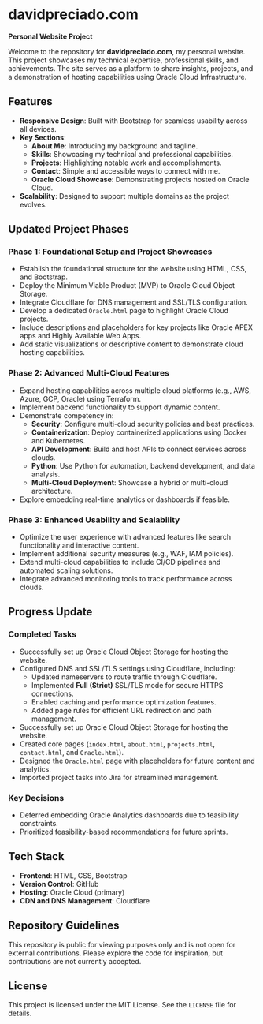 # davidpreciado.com

**Personal Website Project**

Welcome to the repository for **davidpreciado.com**, my personal website. This project showcases my technical expertise, professional skills, and achievements. The site serves as a platform to share insights, projects, and a demonstration of hosting capabilities using Oracle Cloud Infrastructure.

## Features
- **Responsive Design**: Built with Bootstrap for seamless usability across all devices.
- **Key Sections**:
  - **About Me**: Introducing my background and tagline.
  - **Skills**: Showcasing my technical and professional capabilities.
  - **Projects**: Highlighting notable work and accomplishments.
  - **Contact**: Simple and accessible ways to connect with me.
  - **Oracle Cloud Showcase**: Demonstrating projects hosted on Oracle Cloud.
- **Scalability**: Designed to support multiple domains as the project evolves.

## Updated Project Phases

### **Phase 1: Foundational Setup and Project Showcases**
- Establish the foundational structure for the website using HTML, CSS, and Bootstrap.
- Deploy the Minimum Viable Product (MVP) to Oracle Cloud Object Storage.
- Integrate Cloudflare for DNS management and SSL/TLS configuration.
- Develop a dedicated `Oracle.html` page to highlight Oracle Cloud projects.
- Include descriptions and placeholders for key projects like Oracle APEX apps and Highly Available Web Apps.
- Add static visualizations or descriptive content to demonstrate cloud hosting capabilities.

### **Phase 2: Advanced Multi-Cloud Features**
- Expand hosting capabilities across multiple cloud platforms (e.g., AWS, Azure, GCP, Oracle) using Terraform.
- Implement backend functionality to support dynamic content.
- Demonstrate competency in:
  - **Security**: Configure multi-cloud security policies and best practices.
  - **Containerization**: Deploy containerized applications using Docker and Kubernetes.
  - **API Development**: Build and host APIs to connect services across clouds.
  - **Python**: Use Python for automation, backend development, and data analysis.
  - **Multi-Cloud Deployment**: Showcase a hybrid or multi-cloud architecture.
- Explore embedding real-time analytics or dashboards if feasible.

### **Phase 3: Enhanced Usability and Scalability**
- Optimize the user experience with advanced features like search functionality and interactive content.
- Implement additional security measures (e.g., WAF, IAM policies).
- Extend multi-cloud capabilities to include CI/CD pipelines and automated scaling solutions.
- Integrate advanced monitoring tools to track performance across clouds.

## Progress Update

### **Completed Tasks**
- Successfully set up Oracle Cloud Object Storage for hosting the website.
- Configured DNS and SSL/TLS settings using Cloudflare, including:
  - Updated nameservers to route traffic through Cloudflare.
  - Implemented **Full (Strict)** SSL/TLS mode for secure HTTPS connections.
  - Enabled caching and performance optimization features.
  - Added page rules for efficient URL redirection and path management.
- Successfully set up Oracle Cloud Object Storage for hosting the website.
- Created core pages (`index.html`, `about.html`, `projects.html`, `contact.html`, and `Oracle.html`).
- Designed the `Oracle.html` page with placeholders for future content and analytics.
- Imported project tasks into Jira for streamlined management.

### **Key Decisions**
- Deferred embedding Oracle Analytics dashboards due to feasibility constraints.
- Prioritized feasibility-based recommendations for future sprints.

## Tech Stack
- **Frontend**: HTML, CSS, Bootstrap
- **Version Control**: GitHub
- **Hosting**: Oracle Cloud (primary)
- **CDN and DNS Management**: Cloudflare

## Repository Guidelines
This repository is public for viewing purposes only and is not open for external contributions. Please explore the code for inspiration, but contributions are not currently accepted.

## License
This project is licensed under the MIT License. See the `LICENSE` file for details.

